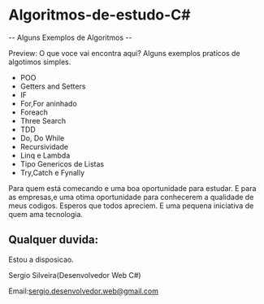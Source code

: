 # Algoritmos-de-estudo-C#
 
 -- Alguns Exemplos de Algoritmos --
 
  Preview:
  O que voce vai encontra aqui?
  Alguns exemplos praticos de algotimos simples.
  
  - POO
  - Getters and Setters
  - IF 
  - For,For aninhado
  - Foreach
  - Three Search
  - TDD
  - Do, Do While
  - Recursividade 
  - Linq e Lambda
  - Tipo Genericos de Listas
  - Try,Catch e Fynally
  
  Para quem está comecando e uma boa oportunidade para estudar.
  E para as empresas,e uma otima oportunidade para conhecerem a qualidade de meus codigos.
  Esperos que todos apreciem.
  E uma pequena iniciativa de quem ama tecnologia.
  
  Qualquer duvida:  
  ---------------------------------------------------------------------
  Estou a disposicao.
 
  Sergio Silveira(Desenvolvedor Web C#)
  
  
  Email:sergio.desenvolvedor.web@gmail.com
  
  
  
